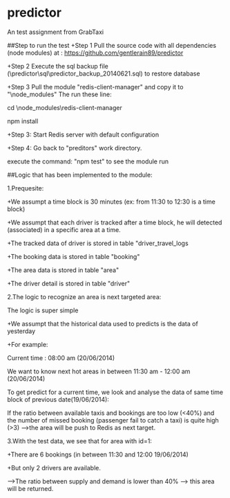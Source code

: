 predictor
=========

An test assignment from GrabTaxi

##Step to run the test
+Step 1
Pull the source code with all dependencies (node modules) at : https://github.com/gentlerain89/predictor

+Step 2
Execute the sql backup file (\predictor\sql\predictor_backup_20140621.sql) to restore database

+Step 3
Pull the module "redis-client-manager" and copy it to "\node_modules"
The run these line:

cd \node_modules\redis-client-manager

npm install

+Step 3:
Start Redis server with default configuration

+Step 4:
Go back to "preditors" work directory.

execute the command: "npm test" to see the module run

##Logic that has been implemented to the module:

1.Prequesite:

+We assumpt a time block is 30 minutes (ex: from 11:30 to 12:30 is a time block)

+We assumpt that each driver is tracked after a time block, he will detected (associated) in a specific area at a time.

+The tracked data of driver is stored in table "driver_travel_logs

+The booking data is stored in table "booking"

+The area data is stored in table "area"

+The driver detail is stored in table "driver"

2.The logic to recognize an area is next targeted area:

The logic is super simple

+We assumpt that the historical data used to predicts is the data of yesterday

+For example:

   Current time : 08:00 am (20/06/2014)

   We want to know next hot areas in between 11:30 am - 12:00 am (20/06/2014)

   To get predict for a current time, we look and analyse the data of same time block of previous date(19/06/2014):

   If the ratio between available taxis and bookings are too low (<40%) and the number of missed booking (passenger fail to catch a taxi) is quite high (>3)
-->the area will be push to Redis as next target.

3.With the test data, we see that for area with id=1:

+There are 6 bookings (in between 11:30 and 12:00 19/06/2014)

+But only 2 drivers are available. 

-->The ratio between supply and demand is lower than 40% --> this area will be returned.
  
